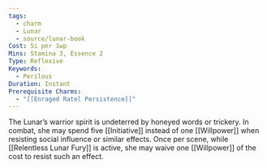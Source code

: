 ```yaml
---
tags:
  - charm
  - Lunar
  - source/lunar-book
Cost: 5i per 1wp
Mins: Stamina 3, Essence 2
Type: Reflexive
Keywords:
  - Perilous
Duration: Instant
Prerequisite Charms:
  - "[[Enraged Ratel Persistence]]"
---
```

The Lunar’s warrior spirit is undeterred by honeyed words or trickery. In combat, she may spend five [[Initiative]] instead of one [[Willpower]] when resisting social influence or similar effects. Once per scene, while [[Relentless Lunar Fury]] is active, she may waive one [[Willpower]] of the cost to resist such an effect.
